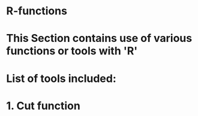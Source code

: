# R-functions
# This Section contains use of various functions or tools with 'R'
# List of tools included:
# 1. Cut function 
